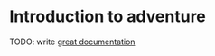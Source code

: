 # Introduction to adventure

TODO: write [great documentation](http://jacobian.org/writing/what-to-write/)